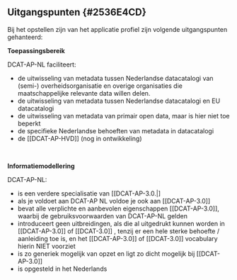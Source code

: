 ## Uitgangspunten {#2536E4CD}
Bij het opstellen zijn van het applicatie profiel zijn volgende uitgangspunten gehanteerd:
<br/>

<b>Toepassingsbereik</b>

DCAT-AP-NL faciliteert:
- de uitwisseling van metadata tussen Nederlandse datacatalogi van (semi-) overheidsorganisatie en overige organisaties die maatschappelijke relevante data willen delen.
- de uitwisseling van metadata tussen Nederlandse datacatalogi en EU datacatalogi
- de uitwisseling van metadata van primair open data, maar is hier niet toe beperkt
- de specifieke Nederlandse behoeften van metadata in datacatalogi
- de [[DCAT-AP-HVD]] (nog in ontwikkeling)
<br/>

<b>Informatiemodellering</b>

DCAT-AP-NL:
- is een verdere specialisatie van [[DCAT-AP-3.0.|]
- als je voldoet aan DCAT-AP NL voldoe je ook aan [[DCAT-AP-3.0]]
- bevat alle verplichte en aanbevolen eigenschappen [[DCAT-AP-3.0]], waarbij de gebruiksvoorwaarden van DCAT-AP-NL gelden
- introduceert geen uitbreidingen, als die al uitgedrukt kunnen worden in [[DCAT-AP-3.0]] of [[DCAT-3.0]] ,
tenzij er een hele sterke behoefte / aanleiding toe is, en het [[DCAT-AP-3.0]] of [[DCAT-3.0]] vocabulary hierin NIET voorziet
- is zo generiek mogelijk van opzet en ligt zo dicht mogelijk bij [[DCAT-AP-3.0]]
- is opgesteld in het Nederlands
